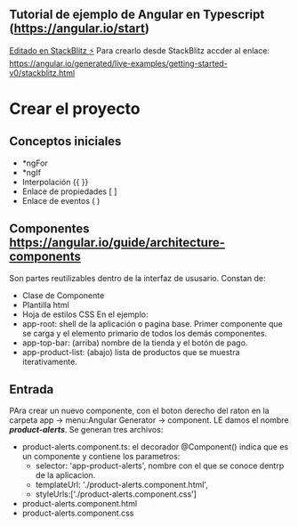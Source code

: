 Tutorial de ejemplo de Angular en Typescript (https://angular.io/start)
----

[Editado en  StackBlitz ⚡️](https://stackblitz.com/edit/angular-ntjpm5-wcqpl7)
Para crearlo desde StackBlitz accder al enlace: https://angular.io/generated/live-examples/getting-started-v0/stackblitz.html
# Crear el proyecto

## Conceptos iniciales 
* *ngFor 
* *ngIf 
* Interpolación {{ }} 
* Enlace de propiedades [ ] 
* Enlace de eventos ( ) 

## Componentes https://angular.io/guide/architecture-components
Son partes reutilizables dentro de la interfaz de ususario. Constan de:
* Clase de Componente
* Plantilla html
* Hoja de estilos CSS
En el ejemplo: 
* app-root: shell de la aplicación o pagina base. Primer componente que se carga y el elemento primario de todos los demás componentes.  
* app-top-bar: (arriba) nombre de la tienda y el botón de pago.
* app-product-list: (abajo) lista de productos que se muestra iterativamente.
## Entrada
PAra crear un nuevo componente, con el boton derecho del raton en la carpeta app -> menu:Angular Generator -> component. LE damos el nombre ***product-alerts***. Se generan tres archivos:
* product-alerts.component.ts: el decorador @Component() indica que es un componente y contiene los parametros:
  * selector: 'app-product-alerts', nombre con el que se conoce dentrp de la aplicacion.
  * templateUrl: './product-alerts.component.html',
  * styleUrls:['./product-alerts.component.css']
* product-alerts.component.html
* product-alerts.component.css

